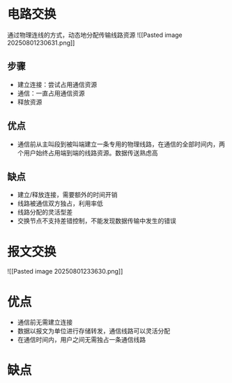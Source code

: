 # 电路交换
通过物理连线的方式，动态地分配传输线路资源
![[Pasted image 20250801230631.png]]
## 步骤
- 建立连接：尝试占用通信资源
- 通信：一直占用通信资源
- 释放资源

## 优点
-  通信前从主叫段到被叫端建立一条专用的物理线路，在通信的全部时间内，两个用户始终占用端到端的线路资源。数据传送熟虑高

## 缺点
- 建立/释放连接，需要额外的时间开销
- 线路被通信双方独占，利用率低
- 线路分配的灵活型差
- 交换节点不支持差错控制，不能发现数据传输中发生的错误

# 报文交换
![[Pasted image 20250801233630.png]]

# 优点
- 通信前无需建立连接
- 数据以报文为单位进行存储转发，通信线路可以灵活分配
- 在通信时间内，用户之间无需独占一条通信线路

# 缺点